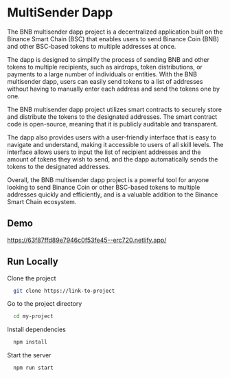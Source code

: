 
# MultiSender Dapp

The BNB multisender dapp project is a decentralized application built on the Binance Smart Chain (BSC) that enables users to send Binance Coin (BNB) and other BSC-based tokens to multiple addresses at once.

The dapp is designed to simplify the process of sending BNB and other tokens to multiple recipients, such as airdrops, token distributions, or payments to a large number of individuals or entities. With the BNB multisender dapp, users can easily send tokens to a list of addresses without having to manually enter each address and send the tokens one by one.

The BNB multisender dapp project utilizes smart contracts to securely store and distribute the tokens to the designated addresses. The smart contract code is open-source, meaning that it is publicly auditable and transparent.

The dapp also provides users with a user-friendly interface that is easy to navigate and understand, making it accessible to users of all skill levels. The interface allows users to input the list of recipient addresses and the amount of tokens they wish to send, and the dapp automatically sends the tokens to the designated addresses.

Overall, the BNB multisender dapp project is a powerful tool for anyone looking to send Binance Coin or other BSC-based tokens to multiple addresses quickly and efficiently, and is a valuable addition to the Binance Smart Chain ecosystem.
## Demo

https://63f87ffd89e7946c0f53fe45--erc720.netlify.app/


## Run Locally

Clone the project

```bash
  git clone https://link-to-project
```

Go to the project directory

```bash
  cd my-project
```

Install dependencies

```bash
  npm install
```

Start the server

```bash
  npm run start
```

